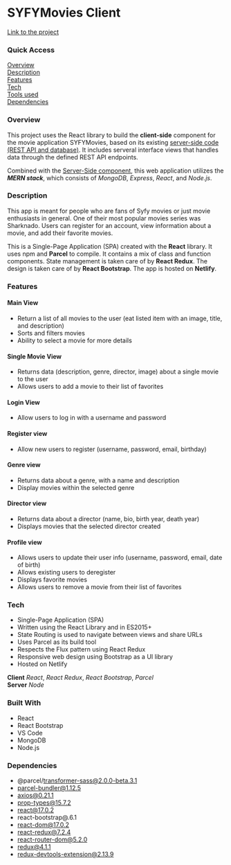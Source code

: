 # SYFYMovies Client

[Link to the project](https://mysyfymovies.netlify.app/)

### Quick Access

[Overview](#overview) <br/>
[Description](#description) <br/>
[Features](#features) <br/>
[Tech](#tech) <br/>
[Tools used](#built) <br/>
[Dependencies](#Dependencies) <br/>

<h3 id = "overview">Overview</h3>

This project uses the React library to build the **client-side** component for the movie application SYFYMovies, based on its existing [server-side code (REST API and database)](https://github.com/eggsistentialarugula/SYFYMovies_API). It includes serveral interface views that handles data through the defined REST API endpoints.

Combined with the [Server-Side component](https://github.com/eggsistentialarugula/SYFYMovies_API), this web application utilizes the _**MERN stack**_, which consists of _MongoDB_, _Express_, _React_, and _Node.js_.

<h3 id = "overview">Description</h3>

This app is meant for people who are fans of Syfy movies or just movie enthusiasts in general. One of their most popular movies series was Sharknado. Users can register for an account, view information about a movie, and add their favorite movies.

This is a Single-Page Application (SPA) created with the **React** library. It uses npm and **Parcel** to compile. It contains a mix of class and function components. State management is taken care of by **React Redux**. The design is taken care of by **React Bootstrap**. The app is hosted on **Netlify**.

<h3 id = "features">Features</h3>

<h4>Main View</h4>

* Return a list of all movies to the user (eat listed item with an image, title, and description)
* Sorts and filters movies
* Ability to select a movie for more details

<h4>Single Movie View</h4>

* Returns data (description, genre, director, image) about a single movie to the user
* Allows users to add a movie to their list of favorites

<h4>Login View</h4>

* Allow users to log in with a username and password

<h4>Register view</h4>

* Allow new users to register (username, password, email, birthday)

<h4>Genre view</h4>

* Returns data about a genre, with a name and description
* Display movies within the selected genre

<h4>Director view</h4>

* Returns data about a director (name, bio, birth year, death year)
* Displays movies that the selected director created

<h4>Profile view</h4>

* Allows users to update their user info (username, password, email, date of birth)
* Allows existing users to deregister
* Displays favorite movies
* Allows users to remove a movie from their list of favorites

<h3 id = "tech">Tech</h3>

* Single-Page Application (SPA)
* Written using the React Library and in ES2015+
* State Routing is used to navigate between views and share URLs
* Uses Parcel as its build tool
* Respects the Flux pattern using React Redux
* Responsive web design using Bootstrap as a UI library
* Hosted on Netlify

**Client** _React_, _React Redux_, _React Bootstrap_, _Parcel_ <br/>
**Server** _Node_

<h3 id = "built">Built With</h3>

* React
* React Bootstrap
* VS Code
* MongoDB
* Node.js

<h3 id = "dependencies">Dependencies</h3>

 * @parcel/transformer-sass@2.0.0-beta.3.1
 * parcel-bundler@1.12.5
 * axios@0.21.1
 * prop-types@15.7.2
 * react@17.0.2
 * react-bootstrap@.6.1
 * react-dom@17.0.2
 * react-redux@7.2.4
 * react-router-dom@5.2.0
 * redux@4.1.1
 * redux-devtools-extension@2.13.9




